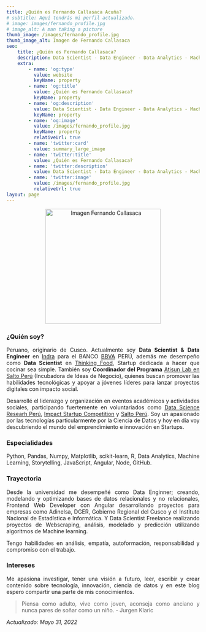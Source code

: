 ```yaml
---
title: ¿Quién es Fernando Callasaca Acuña?
# subtitle: Aquí tendrás mi perfil actualizado.
# image: images/fernando_profile.jpg
# image_alt: A man taking a picture
thumb_image: /images/fernando_profile.jpg
thumb_image_alt: Imagen de Fernando Callasaca
seo:
    title: ¿Quién es Fernando Callasaca?
    description: Data Scientist - Data Engineer - Data Analytics - Machine Learning - Statistics - Startups - Emprendimiento - Software Engineer - Web Developer - 🇵🇪
    extra:
        - name: 'og:type'
          value: website
          keyName: property
        - name: 'og:title'
          value: ¿Quién es Fernando Callasaca?
          keyName: property
        - name: 'og:description'
          value: Data Scientist - Data Engineer - Data Analytics - Machine Learning - Statistics - Startups - Emprendimiento - Software Engineer - Web Developer - 🇵🇪
          keyName: property
        - name: 'og:image'
          value: /images/fernando_profile.jpg
          keyName: property
          relativeUrl: true
        - name: 'twitter:card'
          value: summary_large_image
        - name: 'twitter:title'
          value: ¿Quién es Fernando Callasaca?
        - name: 'twitter:description'
          value: Data Scientist - Data Engineer - Data Analytics - Machine Learning - Statistics - Startups - Emprendimiento - Software Engineer - Web Developer - 🇵🇪
        - name: 'twitter:image'
          value: /images/fernando_profile.jpg
          relativeUrl: true
layout: page
---
```

<div style="text-align: justify;">

<center>
<img src="/images/fernando_profile.jpg" alt="Imagen Fernando Callasaca" width="300"/>
</center>

### ¿Quién soy?

Peruano, originario de Cusco. Actualmente soy **Data Scientist & Data Engineer** en <a href = 'https://www.indracompany.com/' target="_blank">Indra</a> para el BANCO <a href = 'https://www.bbva.pe/' target="_blank">BBVA</a> PERÚ, además me desempeño como **Data Scientist** en <a href = 'https://thinkingfood-platzi.web.app/home' target="_blank">Thinking Food</a>, Startup dedicada a hacer que cocinar sea simple. También soy **Coordinador del Programa** <a href = 'https://saltoperu.com/' target="_blank">Atisun Lab en Salto Perú</a> (Incubadora de Ideas de Negocio), quienes buscan promover las habilidades tecnológicas y apoyar a jóvenes líderes para lanzar proyectos digitales con impacto social.

Desarrollé el liderazgo y organización en eventos académicos y actividades sociales, participando fuertemente en voluntariados como <a href = 'https://www.datascience.pe/' target="_blank">Data Science Researh Perú</a>, <a href = 'https://www.impactstartupcompetition.com/' target="_blank">Impact Startup Competition</a> y <a href = 'https://saltoperu.com/' target="_blank">Salto Perú</a>. Soy un apasionado por las tecnologías particularmente por la Ciencia de Datos y hoy en día voy descubriendo el mundo del emprendimiento e innovación en Startups.

### Especialidades

Python, Pandas, Numpy, Matplotlib, scikit-learn, R, Data Analytics, Machine Learning, Storytelling, JavaScript, Angular, Node, GitHub.

### Trayectoria

Desde la universidad me desempeñé como Data Enginner; creando, modelando y optimizando bases de datos relacionales y no relacionales, Frontend Web Developer con Angular desarrollando proyectos para empresas como Adinelsa, DGER, Gobierno Regional del Cusco y el Instituto Nacional de Estadística e Informática. Y Data Scientist Freelance realizando proyectos de Webscraping, análisis, modelado y predicción utilizando algoritmos de Machine learning.

Tengo habilidades en análisis, empatía, autoformación, responsabilidad y compromiso con el trabajo.

### Intereses

Me apasiona investigar, tener una visión a futuro, leer, escribir y crear contenido sobre tecnología, innovación, ciencia de datos y en este blog espero compartir una parte de mis conocimientos.

> Piensa como adulto, vive como joven, aconseja como anciano y nunca pares de soñar como un niño. - Jurgen Klaric

*Actualizado: Mayo 31, 2022*

</div>